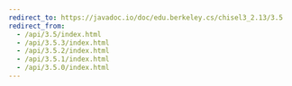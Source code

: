 ```yaml
---
redirect_to: https://javadoc.io/doc/edu.berkeley.cs/chisel3_2.13/3.5
redirect_from:
  - /api/3.5/index.html
  - /api/3.5.3/index.html
  - /api/3.5.2/index.html
  - /api/3.5.1/index.html
  - /api/3.5.0/index.html
---
```

